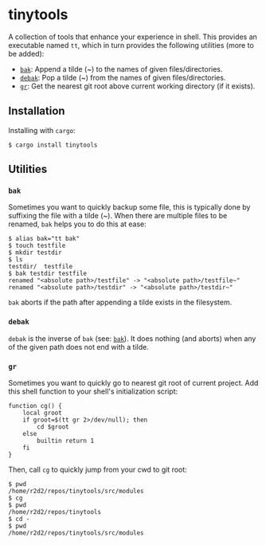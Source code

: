 # tinytools

A collection of tools that enhance your experience in shell.  This provides an
executable named `tt`, which in turn provides the following utilities (more to
be added):

- [`bak`][bak]: Append a tilde \(\~\) to the names of given files/directories.
- [`debak`][debak]: Pop a tilde \(\~\) from the names of given files/directories.
- [`gr`][gr]: Get the nearest git root above current working directory (if it exists).

## Installation

Installing with `cargo`:

```shell
$ cargo install tinytools
```

## Utilities

### `bak`

Sometimes you want to quickly backup some file, this is typically done by
suffixing the file with a tilde \(\~\).  When there are multiple files to be
renamed, `bak` helps you to do this at ease:

```shell
$ alias bak="tt bak"
$ touch testfile
$ mkdir testdir
$ ls
testdir/  testfile
$ bak testdir testfile
renamed "<absolute path>/testfile" -> "<absolute path>/testfile~"
renamed "<absolute path>/testdir" -> "<absolute path>/testdir~"
```

`bak` aborts if the path after appending a tilde exists in the filesystem.

### `debak`

`debak` is the inverse of `bak` (see: [`bak`][bak]).  It does nothing (and
aborts) when any of the given path does not end with a tilde.

### `gr`

Sometimes you want to quickly go to nearest git root of current project.  Add
this shell function to your shell's initialization script:

```shell
function cg() {
    local groot
    if groot=$(tt gr 2>/dev/null); then
        cd $groot
    else
        builtin return 1
    fi
}
```

Then, call `cg` to quickly jump from your cwd to git root:

```shell
$ pwd
/home/r2d2/repos/tinytools/src/modules
$ cg
$ pwd
/home/r2d2/repos/tinytools
$ cd -
$ pwd
/home/r2d2/repos/tinytools/src/modules
```

[bak]: #user-content-bak
[debak]: #user-content-debak
[gr]: #user-content-gr
